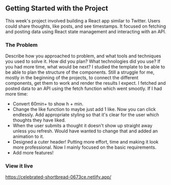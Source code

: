 ## Getting Started with the Project

This week's project involved building a React app similar to Twitter. Users could share thoughts, like posts, and see timestamps. It focused on fetching and posting data using React state management and interacting with an API.

### The Problem

Describe how you approached to problem, and what tools and techniques you used to solve it. How did you plan? What technologies did you use? If you had more time, what would be next?
I studied the template to be able to be able to plan the structure of the components. Still a struggle for me, mostly in the beginning of the projects, to connect the different components, get them to work and render the results I expect. 
I fetched and posted data to an API using the fetch function which went smootly.
If I had more time:
- Convert 60min+ to show h + min.
- Change the like function to maybe just add 1 like. Now you can click endlessly. Add appropriate styling so that it's clear for the user which thoughts they have liked.
- When the user submits a thought it doesn't show up straight away unless you refresh. Would have wanted to change that and added an animation to it.
- Designed a cuter header! Putting more effort, time and making it look more professional. Now I mainly focused on the basic requirements.
- Add more features!

### View it live

https://celebrated-shortbread-0673ce.netlify.app/
